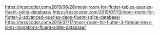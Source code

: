 https://resocoder.com/2019/06/26/moor-room-for-flutter-tables-queries-fluent-sqlite-database/
https://resocoder.com/2019/07/10/moor-room-for-flutter-2-advanced-queries-daos-fluent-sqlite-database/
https://resocoder.com/2019/07/17/moor-room-for-flutter-3-foreign-keys-joins-migrations-fluent-sqlite-database/